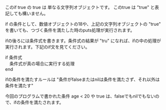 このif true の true は 単なる文字列オブジェクトです。
このtrue は "true" と表記しても構いません。  

if の条件として、数値オブジェクトの18や、上記の文字列オブジェクトの "true" を書いても、つづく条件を満たした時のputs処理が実行されます。  


ifの後ろには条件式を書きます。条件式の結果が "tru" になれば、ifの中の処理が実行されます。下記のif文を見てください。

if 条件式  
　条件式が真の場合に実行する処理  
end  
  
ifの条件を満たすルールは "条件がfalseまたはnilは条件を満たさず、それ以外は条件を満たす"  
  
今回のプログラムで書かれた条件 age < 20 や true は、falseでもnilでもないので、ifの条件を満たされます。  
　　
